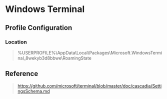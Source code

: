 # Windows Terminal

## Profile Configuration

### Location

> %USERPROFILE%\AppData\Local\Packages\Microsoft.WindowsTerminal_8wekyb3d8bbwe\RoamingState

## Reference

> https://github.com/microsoft/terminal/blob/master/doc/cascadia/SettingsSchema.md
